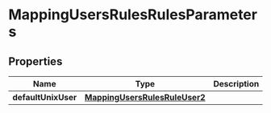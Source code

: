 
# MappingUsersRulesRulesParameters

## Properties
Name | Type | Description | Notes
------------ | ------------- | ------------- | -------------
**defaultUnixUser** | [**MappingUsersRulesRuleUser2**](MappingUsersRulesRuleUser2.md) |  |  [optional]



